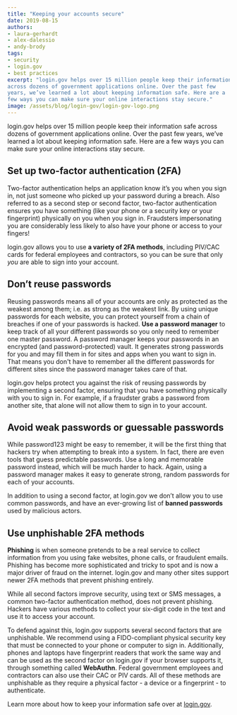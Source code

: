 ```yaml
---
title: "Keeping your accounts secure"
date: 2019-08-15
authors:
- laura-gerhardt
- alex-dalessio
- andy-brody
tags:
- security
- login.gov
- best practices
excerpt: "login.gov helps over 15 million people keep their information safe
across dozens of government applications online. Over the past few
years, we’ve learned a lot about keeping information safe. Here are a
few ways you can make sure your online interactions stay secure."
image: /assets/blog/login-gov/login-gov-logo.png
---
```


login.gov helps over 15 million people keep their information safe
across dozens of government applications online. Over the past few
years, we’ve learned a lot about keeping information safe. Here are a
few ways you can make sure your online interactions stay secure.

## Set up two-factor authentication (2FA)

Two-factor authentication helps an application know it’s you when you
sign in, not just someone who picked up your password during a breach. Also referred to as a second step or second factor, two-factor authentication ensures you have something (like your phone or a security key or your fingerprint) physically on you when you sign in. Fraudsters impersonating you are considerably less likely to also have your phone or access to your fingers!

login.gov allows you to use **a variety of 2FA methods**, including
PIV/CAC cards for federal employees and contractors, so you can be sure
that only *you* are able to sign into your account.

## Don’t reuse passwords

Reusing passwords means all of your accounts are only as protected as
the weakest among them; i.e. as strong as the weakest link. By using
unique passwords for each website, you can protect yourself from a chain
of breaches if one of your passwords is hacked. **Use a password
manager** to keep track of all your different passwords so you only need
to remember one master password. A password manager keeps your passwords
in an encrypted (and password-protected) vault. It generates strong
passwords for you and may fill them in for sites and apps when you want
to sign in. That means you don't have to remember all the different
passwords for different sites since the password manager takes care of
that.

login.gov helps protect you against the risk of reusing passwords by
implementing a second factor, ensuring that you have something
physically with you to sign in. For example, if a fraudster grabs a
password from another site, that alone will not allow them to sign in to
your account.

## Avoid weak passwords or guessable passwords

While password123 might be easy to remember, it will be the first
thing that hackers try when attempting to break into a system. In fact,
there are even tools that guess predictable passwords. Use a long and
memorable password instead, which will be much harder to hack. Again,
using a password manager makes it easy to generate strong, random
passwords for each of your accounts.

In addition to using a second factor, at login.gov we don’t allow you to
use common passwords, and have an ever-growing list of **banned
passwords** used by malicious actors.

## Use unphishable 2FA methods

**Phishing** is when someone pretends to be a real service to collect
information from you using fake websites, phone calls, or fraudulent
emails. Phishing has become more sophisticated and tricky to spot and is
now a major driver of fraud on the internet. login.gov and many other
sites support newer 2FA methods that prevent phishing entirely.

While all second factors improve security, using text or SMS messages, a
common two-factor authentication method, does not prevent phishing.
Hackers have various methods to collect your six-digit code in the text
and use it to access your account.

To defend against this, login.gov supports several second factors that
are unphishable. We recommend using a FIDO-compliant physical security
key that must be connected to your phone or computer to sign in.
Additionally, phones and laptops have fingerprint readers that work the
same way and can be used as the second factor on login.gov if your
browser supports it, through something called **WebAuthn**. Federal
government employees and contractors can also use their CAC or PIV
cards. All of these methods are unphishable as they require a physical
factor - a device or a fingerprint - to authenticate.

Learn more about how to keep your information safe over at [login.gov](https://login.gov).
